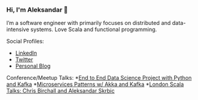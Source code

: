 ### Hi, I'm Aleksandar 👋

I’m a software engineer with primarily focuses on distributed and data-intensive systems.
Love Scala and functional programming.

Social Profiles:
 * [LinkedIn](https://www.linkedin.com/in/aleksandar-skrbic/)
 * [Twitter](https://twitter.com/skrbic_a)
 * [Personal Blog](https://aleksandarskrbic.github.io/)
 
 Conference/Meetup Talks:
 *[End to End Data Science Project with Python and Kafka](https://www.youtube.com/watch?v=9rD0AGQ6Eqo)
 *[Microservices Patterns w/ Akka and Kafka](https://youtu.be/CbAVz45Rowg)
 *[London Scala Talks: Chris Birchall and Aleksandar Skrbic](http://www.lsug.co.uk/meetup/scala/scala-3/akka/kafka/functional-programming/2020/06/16/talk.html)
